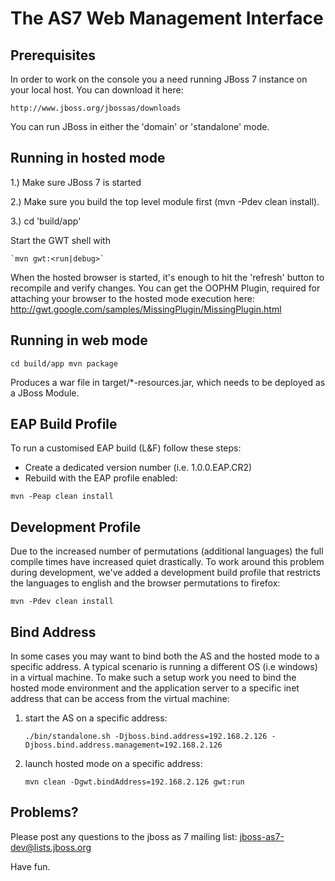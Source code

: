 
# The AS7 Web Management Interface

## Prerequisites

In order to work on the console you a need running JBoss 7
instance on your local host. You can download it here:

    http://www.jboss.org/jbossas/downloads

You can run JBoss in either the 'domain' or 'standalone' mode.

## Running in hosted mode

1.) Make sure JBoss 7 is started

2.) Make sure you build the top level module first (mvn -Pdev clean install).

3.) cd 'build/app'

Start the GWT shell with 

	`mvn gwt:<run|debug>`

When the hosted browser is started, it's enough to hit the 'refresh' button to recompile
and verify changes. You can get the OOPHM Plugin, required for attaching your browser to the 
hosted mode execution here: http://gwt.google.com/samples/MissingPlugin/MissingPlugin.html


## Running in web mode

`cd build/app
mvn package`

Produces a war file in target/*-resources.jar, which needs to be deployed as a JBoss Module.


## EAP Build Profile

To run a customised EAP build (L&F) follow these steps:

- Create a dedicated version number (i.e. 1.0.0.EAP.CR2)
- Rebuild with the EAP profile enabled: 

`mvn -Peap clean install`


## Development Profile

Due to the increased number of permutations (additional languages) the full compile times
have increased quiet drastically. To work around this problem during development, we've added
a development build profile that restricts the languages to english and the browser permutations to firefox:

`mvn -Pdev clean install`

## Bind Address

In some cases you may want to bind both the AS and the hosted mode to a specific address.
A typical scenario is running a different OS (i.e windows) in a virtual machine.
To make such a setup work you need to bind the hosted mode environment and the application server
to a specific inet address that can be access from the virtual machine:

1) start the AS on a specific address:

    `./bin/standalone.sh -Djboss.bind.address=192.168.2.126 -Djboss.bind.address.management=192.168.2.126`

2) launch hosted mode on a specific address:

    `mvn clean -Dgwt.bindAddress=192.168.2.126 gwt:run`

## Problems?

Please post any questions to the jboss as 7 mailing list:
jboss-as7-dev@lists.jboss.org

Have fun.

